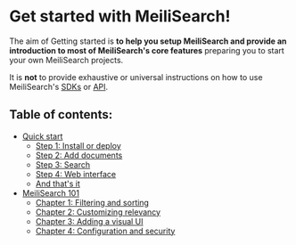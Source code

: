 # Get started with MeiliSearch!

The aim of Getting started is **to help you setup MeiliSearch and provide an introduction to most of MeiliSearch's core features** preparing you to start your own MeiliSearch projects.

It is **not** to provide exhaustive or universal instructions on how to use MeiliSearch's [SDKs](/learn/what_is_meilisearch/sdks.md) or [API](/reference/api).

## Table of contents:

- [Quick start](/learn/getting_started/quick_start.md)
  - [Step 1: Install or deploy](/learn/getting_started/quick_start.md#step-1-install-or-deploy)
  - [Step 2: Add documents](/learn/getting_started/quick_start.md#step-2-add-documents)
  - [Step 3: Search](/learn/getting_started/quick_start.md#step-3-search)
  - [Step 4: Web interface](/learn/getting_started/quick_start.md#step-4-web-interface)
  - [And that's it](/learn/getting_started/quick_start.md#and-that-s-it)
- [MeiliSearch 101](/learn/getting_started/meilisearch_101.md)
  - [Chapter 1: Filtering and sorting](/learn/getting_started/chapter_1_filtering_and_sorting.md)
  - [Chapter 2: Customizing relevancy](/learn/getting_started/chapter_2_customizing_relevancy.md)
  - [Chapter 3: Adding a visual UI](/learn/getting_started/chapter_3_adding_a_visual_UI.md)
  - [Chapter 4: Configuration and security](/learn/getting_started/chapter_4_configuration_and_security.md)  
